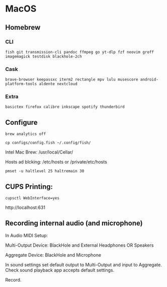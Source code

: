 # MacOS

## Homebrew

### CLI

```
fish git transmission-cli pandoc ffmpeg go yt-dlp fzf neovim groff imagemagick testdisk blackhole-2ch
```

### Cask

```
brave-browser keepassxc iterm2 rectangle mpv lulu musescore android-platform-tools aldente nextcloud
```

### Extra

```
basictex firefox calibre inkscape spotify thunderbird
```

## Configure

`brew analytics off`

`cp configs/config.fish ~/.config/fish/`

Intel Mac Brew: /usr/local/Cellar/

Hosts ad blcking: /etc/hosts or /private/etc/hosts

```
pmset -u haltlevel 25 haltremain 30
```

## CUPS Printing:

```
cupsctl WebInterface=yes
```

http://localhost:631

## Recording internal audio (and microphone)

In Audio MIDI Setup:

Multi-Output Device: BlackHole and External Headphones OR Speakers

Aggregate Device: BlackHole and Microphone

In sound settings set default output to Multi-Output and input to Aggregate.
Check sound playback app accepts default settings.

Record.
